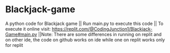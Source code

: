 # Blackjack-game
A python code for Blackjack game || Run main.py to execute this code || To execute it online visit: https://replit.com/@CodingJunction1/Blackjack-Game#main.py ||Note: There are some differences in running on replit and on other ide, the code on github works on ide while one on replit works only for replit
